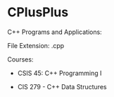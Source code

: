 # CPlusPlus
C++ Programs and Applications: 

File Extension: .cpp

Courses: 

- CSIS 45: C++ Programming I

- CIS 279 - C++ Data Structures
